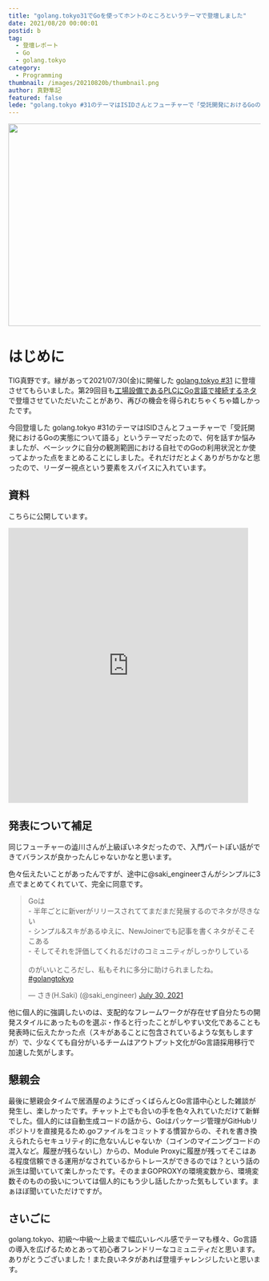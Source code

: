```yaml
---
title: "golang.tokyo31でGoを使ってホントのところというテーマで登壇しました"
date: 2021/08/20 00:00:01
postid: b
tag:
  - 登壇レポート
  - Go
  - golang.tokyo
category:
  - Programming
thumbnail: /images/20210820b/thumbnail.png
author: 真野隼記
featured: false
lede: "golang.tokyo #31のテーマはISIDさんとフューチャーで「受託開発におけるGoの実態について語る」というテーマだったので、何を話すか悩みましたが、ベーシックに自分の観測範囲における自社でのGoの利用状況とか使ってよかった点をまとめることにしました。それだけだとよくありがちかなと思ったので、リーダー視点という要素をスパイスに入れています。"
---
```


<img src="/images/20210820b/golangtokyo.png" alt="" width="800" height="404" loading="lazy">

# はじめに

TIG真野です。縁があって2021/07/30(金)に開催した [golang.tokyo #31](https://golangtokyo.connpass.com/event/218670/) に登壇させてもらいました。第29回目も[工場設備であるPLCにGo言語で接続するネタ](https://speakerdeck.com/laqiiz/go-plc)で登壇させていただいたことがあり、再びの機会を得られむちゃくちゃ嬉しかったです。

今回登壇した golang.tokyo #31のテーマはISIDさんとフューチャーで「受託開発におけるGoの実態について語る」というテーマだったので、何を話すか悩みましたが、ベーシックに自分の観測範囲における自社でのGoの利用状況とか使ってよかった点をまとめることにしました。それだけだとよくありがちかなと思ったので、リーダー視点という要素をスパイスに入れています。


## 資料

こちらに公開しています。

<iframe src="https://docs.google.com/presentation/d/e/2PACX-1vRzKGDRiY2di2fn1-2Xr9Dw_0f9mfZdJyMzL3iINGAQfAksPfiqTJfdWB233DtaXicHdcLCf4L_q5NA/embed?start=false&loop=false&delayms=3000" frameborder="0" width="95%" height="549" allowfullscreen="true" mozallowfullscreen="true" webkitallowfullscreen="true"></iframe>

## 発表について補足

同じフューチャーの澁川さんが上級ぽいネタだったので、入門パートぽい話ができてバランスが良かったんじゃないかなと思います。

色々伝えたいことがあったんですが、途中に@saki_engineerさんがシンプルに3点でまとめてくれていて、完全に同意です。

<blockquote class="twitter-tweet"><p lang="ja" dir="ltr">Goは<br>- 半年ごとに新verがリリースされててまだまだ発展するのでネタが尽きない<br>- シンプル&amp;スキがあるゆえに、NewJoinerでも記事を書くネタがそこそこある<br>- そしてそれを評価してくれるだけのコミュニティがしっかりしている<br><br>のがいいところだし、私もそれに多分に助けられましたね。<br> <a href="https://twitter.com/hashtag/golangtokyo?src=hash&amp;ref_src=twsrc%5Etfw">#golangtokyo</a></p>&mdash; さき(H.Saki) (@saki_engineer) <a href="https://twitter.com/saki_engineer/status/1421060636302217219?ref_src=twsrc%5Etfw">July 30, 2021</a></blockquote> <script async src="https://platform.twitter.com/widgets.js" charset="utf-8"></script>

他に個人的に強調したいのは、支配的なフレームワークが存在せず自分たちの開発スタイルにあったものを選ぶ・作ると行ったことがしやすい文化であることも発表時に伝えたかった点（スキがあることに包含されているような気もしますが）で、少なくても自分がいるチームはアウトプット文化がGo言語採用移行で加速した気がします。


## 懇親会

最後に懇親会タイムで居酒屋のようにざっくばらんとGo言語中心とした雑談が発生し、楽しかったです。チャット上でも合いの手を色々入れていただけて新鮮でした。個人的には自動生成コードの話から、Goはパッケージ管理がGitHubリポジトリを直接見るため.goファイルをコミットする慣習からの、それを書き換えられたらセキュリティ的に危ないんじゃないか（コインのマイニングコードの混入など。履歴が残らないし）からの、Module Proxyに履歴が残ってそこはある程度信頼できる運用がなされているからトレースができるのでは？という話の派生は聞いていて楽しかったです。そのままGOPROXYの環境変数から、環境変数そのものの扱いについては個人的にもう少し話したかった気もしています。まぁほぼ聞いていただけですが。

## さいごに

golang.tokyo、初級～中級～上級まで幅広いレベル感でテーマも様々、Go言語の導入を広げるためとあって初心者フレンドリーなコミュニティだと思います。ありがとうございました！また良いネタがあれば登壇チャレンジしたいと思います。



